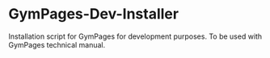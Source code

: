 # GymPages-Dev-Installer
Installation script for GymPages for development purposes. To be used with GymPages technical manual. 
